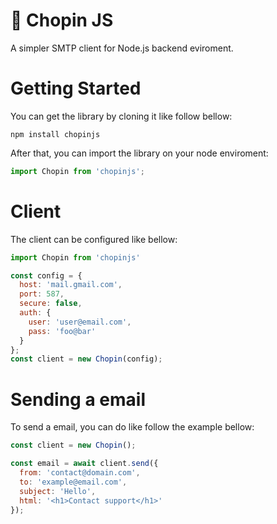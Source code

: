 # :blue_heart: Chopin JS
A simpler SMTP client for Node.js backend eviroment.

# Getting Started
You can get the library by cloning it like follow bellow:

```bach
npm install chopinjs
```

After that, you can import the library on your node enviroment:

```javascript
import Chopin from 'chopinjs';
```

# Client

The client can be configured like bellow:

```javascript
import Chopin from 'chopinjs'  

const config = {
  host: 'mail.gmail.com',
  port: 587,
  secure: false,
  auth: {
    user: 'user@email.com',
    pass: 'foo@bar'
  }
};
const client = new Chopin(config);
```

# Sending a email

To send a email, you can do like follow the example bellow:

```javascript
const client = new Chopin();

const email = await client.send({
  from: 'contact@domain.com',
  to: 'example@email.com',
  subject: 'Hello',
  html: '<h1>Contact support</h1>'
});
```
